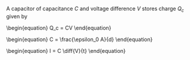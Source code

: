 A capacitor of capacitance $C$ and voltage difference $V$ stores charge $Q_c$ given by

\begin{equation}
Q_c = CV
\end{equation}

\begin{equation}
C = \frac{\epsilon_0 A}{d}
\end{equation}

\begin{equation}
I = C \diff{V}{t}
\end{equation}